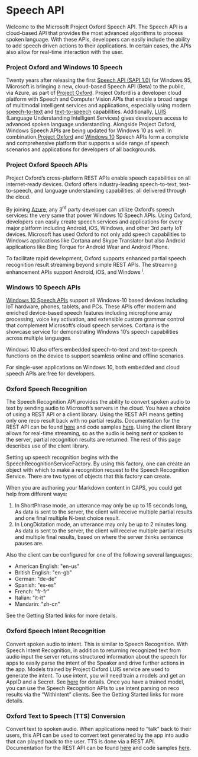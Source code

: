 <!-- 
NavPath: Speech API
LinkLabel: Overview
Url: Speech/documentation
Weight: 20
-->

# Speech API


Welcome to the Microsoft Project Oxford Speech API. The Speech API is a cloud-based API that provides the most advanced algorithms to process spoken language. With these APIs, developers can easily include the ability to add speech driven actions to their applications. In certain cases, the APIs also allow for real-time interaction with the user. 

### Project Oxford and Windows 10 Speech
Twenty years after releasing the first [Speech API (SAPI 1.0)](http://en.wikipedia.org/wiki/Microsoft_Speech_API) for Windows 95, Microsoft is bringing a new, cloud-based Speech API (Beta) to the public, via Azure, as part of [Project Oxford](http://www.projectoxford.ai/demo/speech). Project Oxford is a developer cloud platform with Speech and Computer Vision APIs that enable a broad range of multimodal intelligent services and applications, especially using modern [speech-to-text](http://www.projectoxford.ai/demo/speech) and [text-to-speech](http://www.projectoxford.ai/demo/speech#text2speech) capabilities. Additionally, [LUIS](http://www.luis.ai/) (Language Understanding Intelligent Services) gives developers access to advanced spoken language understanding. Alongside Project Oxford, Windows Speech APIs are being updated for Windows 10 as well. In combination,[Project Oxford](http://www.projectoxford.ai/demo/speech) and [Windows 10](https://msdn.microsoft.com/en-us/library/windows.media.speechrecognition.aspx) Speech APIs form a complete and comprehensive platform that supports a wide range of speech scenarios and applications for developers of all backgrounds.

### Project Oxford Speech APIs

Project Oxford’s cross-platform REST APIs enable speech capabilities on all internet-ready devices. Oxford offers industry-leading speech-to-text, text-to-speech, and language understanding capabilities: all delivered through the cloud.

By joining [Azure](http://azure.microsoft.com/en-us/), any 3<sup>rd</sup> party developer can utilize Oxford’s speech services: the very same that power Windows 10 Speech APIs. Using Oxford, developers can easily create speech services and applications for every major platform including Android, iOS, Windows, and other 3rd party IoT devices. Microsoft has used Oxford to not only add speech capabilities to Windows applications like Cortana and Skype Translator but also Android applications like Bing Torque for Android Wear and Android Phone.

To facilitate rapid development, Oxford supports enhanced partial speech recognition result streaming beyond simple REST APIs. The streaming enhancement APIs support Android, iOS, and Windows <sup><a title="Windows Phone 8 developers can use the built-in Windows Phone dictation API to achieve similar streaming results.">i</a></sup>.

### Windows 10 Speech APIs

[Windows 10 Speech APIs](https://msdn.microsoft.com/en-us/library/windows.media.speechrecognition.aspx) support all Windows-10 based devices including IoT hardware, phones, tablets, and PCs. These APIs offer modern and enriched device-based speech features including microphone array processing, voice key activation, and extensible custom grammar control that complement Microsoft’s cloud speech services. Cortana is the showcase service for demonstrating Windows 10’s speech capabilities across multiple languages.

Windows 10 also offers embedded speech-to-text and text-to-speech functions on the device to support seamless online and offline scenarios.

For single-user applications on Windows 10, both embedded and cloud speech APIs are free for developers.

### Oxford Speech Recognition
The Speech Recognition API provides the ability to convert spoken audio to text by sending audio to Microsoft’s servers in the cloud. You have a choice of using a REST API or a client library. Using the REST API means getting only one reco result back with no partial results. Documentation for the REST API can be found [here](https://www.projectoxford.ai/doc/speech/REST/Recognition) and code samples [here](https://oxfordportal.blob.core.windows.net/speech/doc/recognition/Program.cs). Using the client library allows for real-time streaming, so as the audio is being sent or spoken to the server, partial recognition results are returned. The rest of this page describes use of the client library.

Setting up speech recognition begins with the SpeechRecognitionServiceFactory. By using this factory, one can create an object with which to make a recognition request to the Speech Recognition Service. There are two types of objects that this factory can create.

When you are authoring your Markdown content in CAPS, you could get help from different ways:
1. In ShortPhrase mode, an utterance may only be up to 15 seconds long, As data is sent to the server, the client will receive multiple partial results and one final multiple N-best choice result.
2. In LongDictation mode, an utterance may only be up to 2 minutes long. As data is sent to the server, the client will receive multiple partial results and multiple final results, based on where the server thinks sentence pauses are.

Also the client can be configured for one of the following several languages:
* American English: "en-us"
* British English: "en-gb"
* German: "de-de"
* Spanish: "es-es"
* French: "fr-fr"
* Italian: "it-it"
* Mandarin: "zh-cn"

See the Getting Started links for more details.

### Oxford Speech Intent Recognition
Convert spoken audio to intent. This is similar to Speech Recognition. With Speech Intent Recognition, in addition to returning recognized text from audio input the server returns structured information about the speech for apps to easily parse the intent of the Speaker and drive further actions in the app. Models trained by Project Oxford LUIS service are used to generate the intent. To use intent, you will need train a models and get an AppID and a Secret. See [here](http://www.projectoxford.ai/luis) for details. Once you have a trained model, you can use the Speech Recognition APIs to use intent parsing on reco results via the “WithIntent” clients. See the Getting Started links for more details.

### Oxford Text to Speech (TTS) Conversion
Convert text to spoken audio. When applications need to “talk” back to their users, this API can be used to convert text generated by the app into audio that can played back to the user. TTS is done via a REST API. Documentation for the REST API can be found [here](http://www.projectoxford.ai/doc/speech/REST/Output) and code samples [here](https://oxfordportal.blob.core.windows.net/speech/doc/output/TTSProgram.cs).
